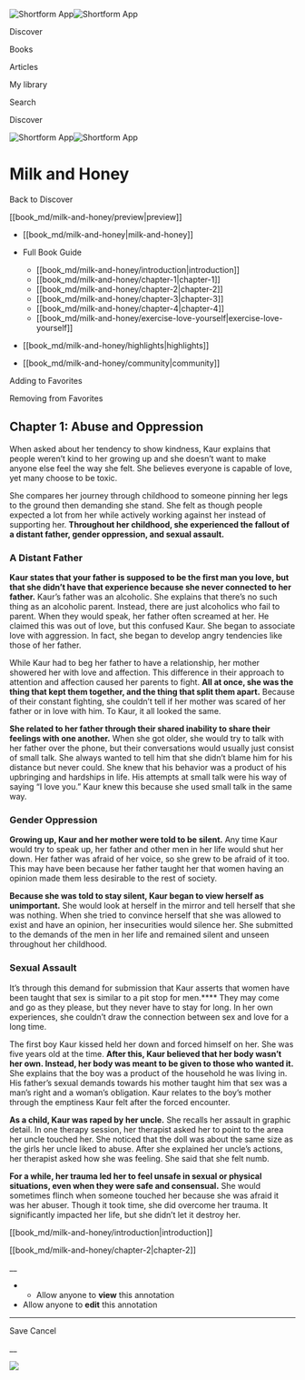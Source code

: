 ![Shortform App](/img/logo.36a2399e.svg)![Shortform App](/img/logo-dark.70c1b072.svg)

Discover

Books

Articles

My library

Search

Discover

![Shortform App](/img/logo.36a2399e.svg)![Shortform App](/img/logo-dark.70c1b072.svg)

# Milk and Honey

Back to Discover

[[book_md/milk-and-honey/preview|preview]]

  * [[book_md/milk-and-honey|milk-and-honey]]
  * Full Book Guide

    * [[book_md/milk-and-honey/introduction|introduction]]
    * [[book_md/milk-and-honey/chapter-1|chapter-1]]
    * [[book_md/milk-and-honey/chapter-2|chapter-2]]
    * [[book_md/milk-and-honey/chapter-3|chapter-3]]
    * [[book_md/milk-and-honey/chapter-4|chapter-4]]
    * [[book_md/milk-and-honey/exercise-love-yourself|exercise-love-yourself]]
  * [[book_md/milk-and-honey/highlights|highlights]]
  * [[book_md/milk-and-honey/community|community]]



Adding to Favorites 

Removing from Favorites 

## Chapter 1: Abuse and Oppression

When asked about her tendency to show kindness, Kaur explains that people weren’t kind to her growing up and she doesn’t want to make anyone else feel the way she felt. She believes everyone is capable of love, yet many choose to be toxic.

She compares her journey through childhood to someone pinning her legs to the ground then demanding she stand. She felt as though people expected a lot from her while actively working against her instead of supporting her. **Throughout her childhood, she experienced the fallout of a distant father, gender oppression, and sexual assault.**

### A Distant Father

**Kaur states that your father is supposed to be the first man you love, but that she didn’t have that experience because she never connected to her father.** Kaur’s father was an alcoholic. She explains that there’s no such thing as an alcoholic parent. Instead, there are just alcoholics who fail to parent. When they would speak, her father often screamed at her. He claimed this was out of love, but this confused Kaur. She began to associate love with aggression. In fact, she began to develop angry tendencies like those of her father.

While Kaur had to beg her father to have a relationship, her mother showered her with love and affection. This difference in their approach to attention and affection caused her parents to fight. **All at once, she was the thing that kept them together, and the thing that split them apart.** Because of their constant fighting, she couldn’t tell if her mother was scared of her father or in love with him. To Kaur, it all looked the same.

**She related to her father through their shared inability to share their feelings with one another.** When she got older, she would try to talk with her father over the phone, but their conversations would usually just consist of small talk. She always wanted to tell him that she didn’t blame him for his distance but never could. She knew that his behavior was a product of his upbringing and hardships in life. His attempts at small talk were his way of saying “I love you.” Kaur knew this because she used small talk in the same way.

### Gender Oppression

**Growing up, Kaur and her mother were told to be silent.** Any time Kaur would try to speak up, her father and other men in her life would shut her down. Her father was afraid of her voice, so she grew to be afraid of it too. This may have been because her father taught her that women having an opinion made them less desirable to the rest of society.

**Because she was told to stay silent, Kaur began to view herself as unimportant.** She would look at herself in the mirror and tell herself that she was nothing. When she tried to convince herself that she was allowed to exist and have an opinion, her insecurities would silence her. She submitted to the demands of the men in her life and remained silent and unseen throughout her childhood.

### Sexual Assault

It’s through this demand for submission that Kaur asserts that women have been taught that sex is similar to a pit stop for men.**** They may come and go as they please, but they never have to stay for long. In her own experiences, she couldn’t draw the connection between sex and love for a long time.

The first boy Kaur kissed held her down and forced himself on her. She was five years old at the time. **After this, Kaur believed that her body wasn’t her own. Instead, her body was meant to be given to those who wanted it.** She explains that the boy was a product of the household he was living in. His father’s sexual demands towards his mother taught him that sex was a man’s right and a woman’s obligation. Kaur relates to the boy’s mother through the emptiness Kaur felt after the forced encounter.

**As a child, Kaur was raped by her uncle.** She recalls her assault in graphic detail. In one therapy session, her therapist asked her to point to the area her uncle touched her. She noticed that the doll was about the same size as the girls her uncle liked to abuse. After she explained her uncle’s actions, her therapist asked how she was feeling. She said that she felt numb.

**For a while, her trauma led her to feel unsafe in sexual or physical situations, even when they were safe and consensual.** She would sometimes flinch when someone touched her because she was afraid it was her abuser. Though it took time, she did overcome her trauma. It significantly impacted her life, but she didn’t let it destroy her.

[[book_md/milk-and-honey/introduction|introduction]]

[[book_md/milk-and-honey/chapter-2|chapter-2]]

__

  *   * Allow anyone to **view** this annotation
  * Allow anyone to **edit** this annotation



* * *

Save Cancel

__




![](https://bat.bing.com/action/0?ti=56018282&Ver=2&mid=79760d34-22e3-45e9-9ff5-e25b7c675e46&sid=f30c5e70639211ee87d33f0876d93783&vid=f30c9700639211eeb3a75d830392c94f&vids=0&msclkid=N&pi=0&lg=en-US&sw=800&sh=600&sc=24&nwd=1&tl=Shortform%20%7C%20Milk%20and%20Honey&p=https%3A%2F%2Fwww.shortform.com%2Fapp%2Fbook%2Fmilk-and-honey%2Fchapter-1&r=&lt=410&evt=pageLoad&sv=1&rn=242373)
